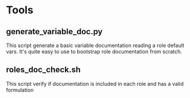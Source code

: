 # Tools

## generate_variable_doc.py

This script generate a basic variable documentation reading a role default vars. It's quite easy to use to bootstrap role documentation from scratch.

## roles_doc_check.sh

This script verify if documentation is included in each role and has a valid formulation
